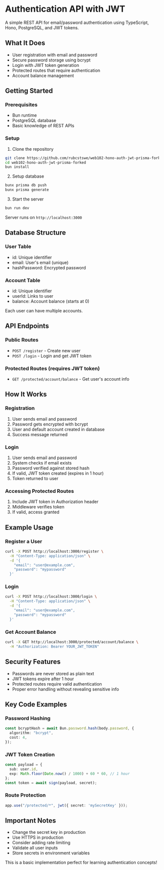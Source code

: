 # Authentication API with JWT

A simple REST API for email/password authentication using TypeScript, Hono, PostgreSQL, and JWT tokens.

## What It Does

- User registration with email and password
- Secure password storage using bcrypt
- Login with JWT token generation
- Protected routes that require authentication
- Account balance management

## Getting Started

### Prerequisites
- Bun runtime
- PostgreSQL database
- Basic knowledge of REST APIs

### Setup
1. Clone the repository
```bash
git clone https://github.com/rubcstswe/web102-hono-auth-jwt-prisma-forked.git
cd web102-hono-auth-jwt-prisma-forked
bun install
```

2. Setup database
```bash
bunx prisma db push
bunx prisma generate
```

3. Start the server
```bash
bun run dev
```

Server runs on `http://localhost:3000`

## Database Structure

### User Table
- id: Unique identifier
- email: User's email (unique)
- hashPassword: Encrypted password

### Account Table
- id: Unique identifier
- userId: Links to user
- balance: Account balance (starts at 0)

Each user can have multiple accounts.

## API Endpoints

### Public Routes
- `POST /register` - Create new user
- `POST /login` - Login and get JWT token

### Protected Routes (requires JWT token)
- `GET /protected/account/balance` - Get user's account info

## How It Works

### Registration
1. User sends email and password
2. Password gets encrypted with bcrypt
3. User and default account created in database
4. Success message returned

### Login
1. User sends email and password
2. System checks if email exists
3. Password verified against stored hash
4. If valid, JWT token created (expires in 1 hour)
5. Token returned to user

### Accessing Protected Routes
1. Include JWT token in Authorization header
2. Middleware verifies token
3. If valid, access granted

## Example Usage

### Register a User
```bash
curl -X POST http://localhost:3000/register \
  -H "Content-Type: application/json" \
  -d '{
    "email": "user@example.com",
    "password": "mypassword"
  }'
```

### Login
```bash
curl -X POST http://localhost:3000/login \
  -H "Content-Type: application/json" \
  -d '{
    "email": "user@example.com",
    "password": "mypassword"
  }'
```

### Get Account Balance
```bash
curl -X GET http://localhost:3000/protected/account/balance \
  -H "Authorization: Bearer YOUR_JWT_TOKEN"
```

## Security Features

- Passwords are never stored as plain text
- JWT tokens expire after 1 hour
- Protected routes require valid authentication
- Proper error handling without revealing sensitive info

## Key Code Examples

### Password Hashing
```typescript
const bcryptHash = await Bun.password.hash(body.password, {
  algorithm: "bcrypt",
  cost: 4,
});
```

### JWT Token Creation
```typescript
const payload = {
  sub: user.id,
  exp: Math.floor(Date.now() / 1000) + 60 * 60, // 1 hour
};
const token = await sign(payload, secret);
```

### Route Protection
```typescript
app.use("/protected/*", jwt({ secret: 'mySecretKey' }));
```

## Important Notes

- Change the secret key in production
- Use HTTPS in production
- Consider adding rate limiting
- Validate all user inputs
- Store secrets in environment variables

This is a basic implementation perfect for learning authentication concepts!